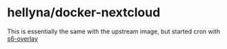 # hellyna/docker-nextcloud

This is essentially the same with the upstream image, but started cron with [s6-overlay](https://github.com/just-containers/s6-overlay)
